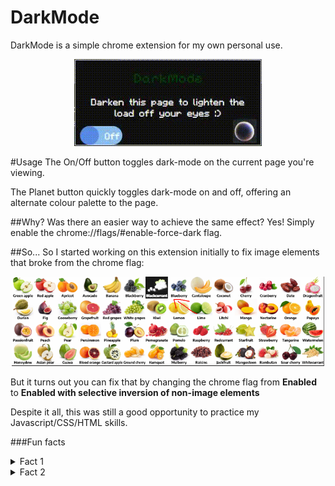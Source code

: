 # DarkMode
DarkMode is a simple chrome extension for my own personal use.

<p align="center">
  <img src="assets/preview.gif" width = "300px"/>
</p>

#Usage
The On/Off button toggles dark-mode on the current page you're viewing.

The Planet button quickly toggles dark-mode on and off, offering an alternate colour palette to the page.

##Why?
Was there an easier way to achieve the same effect? Yes! Simply enable the 
chrome://flags/#enable-force-dark flag.

##So...
So I started working on this extension initially to fix image elements that broke from the chrome flag:
<p align="center">
  <img src="assets/brokenelement.png" width = "500px"/>
</p>

But it turns out you can fix that by changing the chrome flag from <strong>Enabled</strong> to <strong>Enabled with selective inversion of non-image elements</strong>

Despite it all, this was still a good opportunity to practice my Javascript/CSS/HTML skills.

###Fun facts
<details>
<summary>Fact 1</summary>

Did you know the transformations involved in inversing these colours are irreversible? 

Try it out turning the switch on and off! You can also press the planet button if you would like to avoid getting flashbanged.

A neat explanation for why this is the case can be found [here](https://stackoverflow.com/a/19325417).
</details>

<details>
<summary>Fact 2</summary>

The icons used in this extension were generated locally on my machine using Stable Diffusion methods. 

Firstly, I generated a simple icon to start off with:
<p align="left">
  <img src="assets/button128.png" width = "200px"/>
</p>

Then, I generated a second icon with the first acting as a base:
<p align="left">
  <img src="assets/button128press.png" width = "200px"/>
</p>

Lastly, I stacked the first image on top of the second. From there it was simple to add an in/out fading animation of the first image image that triggered onclick, revealing the second image hidden underneath. 

This created an effect of the planet 'lighting' when pressed:
<p align="left">
  <img src="assets/SDanimation.gif" width = "200px"/>
</p>
</details>